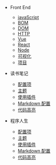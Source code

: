 <!--
 * @Author:JDR
 * @Date: 2020-08-03 11:12:29
 * @LastEditTime: 2020-08-03 11:44:36
 * @LastEditors: Please set LastEditors
 * @Description: 导航栏
 * @FilePath: \JDR_Blog\docs\_navbar.md
--> 

* Front End
  * [javaScript](zh-cn/)
  * [BOM](zh-cn/)
  * [DOM](zh-cn/)
  * [HTTP](zh-cn/)
  * [Vue](zh-cn/)
  * [React](zh-cn/)
  * [Node](zh-cn/)
  * [可视化](zh-cn/)
  * [项目](zh-cn/)

* 读书笔记
  * [配置项](zh-cn/)
  * [主题](zh-cn/)
  * [使用插件](zh-cn/)
  * [Markdown 配置](zh-cn/)
  * [代码高亮](zh-cn/)

* 程序人生
  * [配置项](zh-cn/)
  * [主题](zh-cn/)
  * [使用插件](zh-cn/)
  * [Markdown 配置](zh-cn/)
  * [代码高亮](zh-cn/)